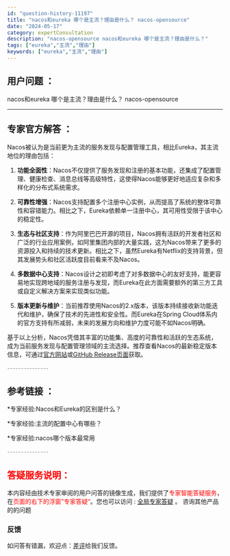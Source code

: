 ```yaml
---
id: "question-history-11197"
title: "nacos和eureka 哪个是主流？理由是什么？ nacos-opensource"
date: "2024-05-17"
category: expertConsultation
description: "nacos-opensource nacos和eureka 哪个是主流？理由是什么？"
tags: ["eureka","主流","理由"]
keywords: ["eureka","主流","理由"]
---
```


## 用户问题 ： 
 nacos和eureka 哪个是主流？理由是什么？ nacos-opensource 

---------------
## 专家官方解答 ：

Nacos被认为是当前更为主流的服务发现与配置管理工具，相比Eureka，其主流地位的理由包括：

1. **功能全面性**：Nacos不仅提供了服务发现和注册的基本功能，还集成了配置管理、健康检查、消息总线等高级特性，这使得Nacos能够更好地适应复杂和多样化的分布式系统需求。

2. **可靠性增强**：Nacos支持配置多个注册中心实例，从而提高了系统的整体可靠性和容错能力。相比之下，Eureka依赖单一注册中心，其可用性受限于该中心的稳定性。

3. **生态与社区支持**：作为阿里巴巴开源的项目，Nacos拥有活跃的开发者社区和广泛的行业应用案例，如阿里集团内部的大量实践，这为Nacos带来了更多的资源投入和持续的技术更新。相比之下，虽然Eureka有Netflix的支持背景，但其发展势头和社区活跃度目前看来不及Nacos。

4. **多数据中心支持**：Nacos设计之初即考虑了对多数据中心的友好支持，能更容易地实现跨地域的服务注册与发现，而Eureka在此方面需要额外的第三方工具或自定义解决方案来实现类似功能。

5. **版本更新与维护**：当前推荐使用Nacos的2.x版本，该版本持续接收新功能迭代和维护，确保了技术的先进性和安全性。而Eureka在Spring Cloud体系内的官方支持有所减弱，未来的发展方向和维护力度可能不如Nacos明确。

基于以上分析，Nacos凭借其丰富的功能集、高度的可靠性和活跃的生态系统，成为当前服务发现与配置管理领域的主流选择。推荐查看Nacos的最新稳定版本信息，可通过[官方网站](https://nacos.io/download/nacos-server/)或[GitHub Release页面](https://github.com/alibaba/nacos/releases)获取。


<font color="#949494">---------------</font> 


## 参考链接 ：

*专家经验:Nacos和Eureka的区别是什么？ 
 
 *专家经验:主流的配置中心有哪些？ 
 
 *专家经验:nacos哪个版本最常用 


 <font color="#949494">---------------</font> 
 


## <font color="#FF0000">答疑服务说明：</font> 

本内容经由技术专家审阅的用户问答的镜像生成，我们提供了<font color="#FF0000">专家智能答疑服务</font>，在<font color="#FF0000">页面的右下的浮窗”专家答疑“</font>。您也可以访问 : [全局专家答疑](https://opensource.alibaba.com/chatBot) 。 咨询其他产品的的问题

### 反馈
如问答有错漏，欢迎点：[差评](https://ai.nacos.io/user/feedbackByEnhancerGradePOJOID?enhancerGradePOJOId=13736)给我们反馈。
